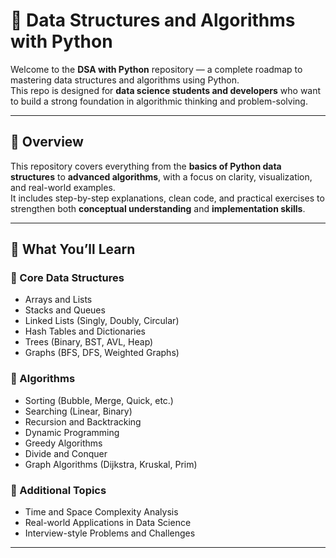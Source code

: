 # 🐍 Data Structures and Algorithms with Python

Welcome to the **DSA with Python** repository — a complete roadmap to mastering data structures and algorithms using Python.  
This repo is designed for **data science students and developers** who want to build a strong foundation in algorithmic thinking and problem-solving.

---

## 📘 Overview

This repository covers everything from the **basics of Python data structures** to **advanced algorithms**, with a focus on clarity, visualization, and real-world examples.  
It includes step-by-step explanations, clean code, and practical exercises to strengthen both **conceptual understanding** and **implementation skills**.

---

## 🧠 What You’ll Learn

### 🔹 Core Data Structures
- Arrays and Lists  
- Stacks and Queues  
- Linked Lists (Singly, Doubly, Circular)  
- Hash Tables and Dictionaries  
- Trees (Binary, BST, AVL, Heap)  
- Graphs (BFS, DFS, Weighted Graphs)

### 🔹 Algorithms
- Sorting (Bubble, Merge, Quick, etc.)  
- Searching (Linear, Binary)  
- Recursion and Backtracking  
- Dynamic Programming  
- Greedy Algorithms  
- Divide and Conquer  
- Graph Algorithms (Dijkstra, Kruskal, Prim)

### 🔹 Additional Topics
- Time and Space Complexity Analysis  
- Real-world Applications in Data Science  
- Interview-style Problems and Challenges

---
